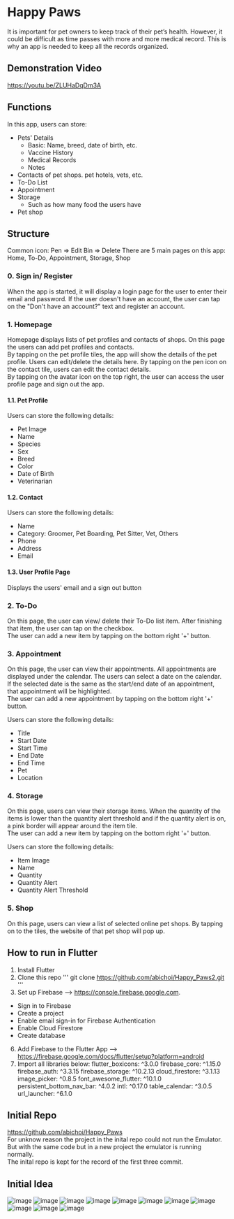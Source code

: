 # Happy Paws
It is important for pet owners to keep track of their pet’s health. However, it could be difficult as time passes with more and more medical record. This is why an app is needed to keep all the records organized.

## Demonstration Video
https://youtu.be/ZLUHaDqDm3A

## Functions
In this app, users can store:
  - Pets' Details
    - Basic: Name, breed, date of birth, etc.
    - Vaccine History
    - Medical Records
    - Notes
  - Contacts of pet shops. pet hotels, vets, etc.
  - To-Do List
  - Appointment
  - Storage
    - Such as how many food the users have
  - Pet shop
 
## Structure
Common icon: Pen => Edit  Bin => Delete
There are 5 main pages on this app: Home, To-Do, Appointment, Storage, Shop
### 0. Sign in/ Register
When the app is started, it will display a login page for the user to enter their email and password. If the user doesn't have an account, the user can tap on the "Don't have an account?" text and register an account.  

### 1. Homepage
Homepage displays lists of pet profiles and contacts of shops. On this page the users can add pet profiles and contacts.  
By tapping on the pet profile tiles, the app will show the details of the pet profile. Users can edit/delete the details here. 
By tapping on the pen icon on the contact tile, users can edit the contact details.  
By tapping on the avatar icon on the top right, the user can access the user profile page and sign out the app.

#### 1.1. Pet Profile
Users can store the following details:
- Pet Image
- Name
- Species
- Sex
- Breed
- Color
- Date of Birth
- Veterinarian

#### 1.2. Contact
Users can store the following details:
- Name
- Category: Groomer, Pet Boarding, Pet Sitter, Vet, Others
- Phone
- Address
- Email

#### 1.3. User Profile Page
Displays the users' email and a sign out button

### 2. To-Do  
On this page, the user can view/ delete their To-Do list item. After finishing that item, the user can tap on the checkbox.  
The user can add a new item by tapping on the bottom right '+' button.  

### 3. Appointment  
On this page, the user can view their appointments. All appointments are displayed under the calendar. The users can select a date on the calendar. If the selected date is the same as the start/end date of an appointment, that appointment will be highlighted.  
The user can add a new appointment by tapping on the bottom right '+' button. 

Users can store the following details:  
- Title  
- Start Date  
- Start Time  
- End Date  
- End Time  
- Pet  
- Location  

### 4. Storage   
On this page, users can view their storage items. When the quantity of the items is lower than the quantity alert threshold and if the quantity alert is on, a pink border will appear around the item tile.  
The user can add a new item by tapping on the bottom right '+' button.  

Users can store the following details:  
- Item Image  
- Name  
- Quantity  
- Quantity Alert  
- Quantity Alert Threshold   

### 5. Shop  
On this page, users can view a list of selected online pet shops. By tapping on to the tiles, the website of that pet shop will pop up.

## How to run in Flutter
1. Install Flutter
2. Clone this repo
'''
git clone https://github.com/abichoi/Happy_Paws2.git
'''
4. Set up Firebase --> https://console.firebase.google.com.
- Sign in to Firebase
- Create a project
- Enable email sign-in for Firebase Authentication
- Enable Cloud Firestore
- Create database
6. Add Firebase to the Flutter App --> https://firebase.google.com/docs/flutter/setup?platform=android
7. Import all libraries below:
  flutter_boxicons: ^3.0.0
  firebase_core: ^1.15.0
  firebase_auth: ^3.3.15
  firebase_storage: ^10.2.13
  cloud_firestore: ^3.1.13
  image_picker: ^0.8.5
  font_awesome_flutter: ^10.1.0
  persistent_bottom_nav_bar: ^4.0.2
  intl: ^0.17.0
  table_calendar: ^3.0.5
  url_launcher: ^6.1.0

## Initial Repo
https://github.com/abichoi/Happy_Paws  
For unknow reason the project in the inital repo could not run the Emulator. But with the same code but in a new project the emulator is running normally.  
The inital repo is kept for the record of the first three commit.

## Initial Idea
![image](https://user-images.githubusercontent.com/91946874/168743686-af7243c0-f1ad-4d66-86c9-2c5a653829a0.png)
![image](https://user-images.githubusercontent.com/91946874/168743988-f1b6d24c-3e71-47ee-91e3-bc76104affec.png)
![image](https://user-images.githubusercontent.com/91946874/168744101-86792173-8bb7-4b87-a3a5-ec0b11b6178a.png)
![image](https://user-images.githubusercontent.com/91946874/168744154-fc5ddef4-b016-4d44-9350-d43b213c0ecb.png)
![image](https://user-images.githubusercontent.com/91946874/168744194-97898dbc-2d86-4ea7-9325-17ba85a5a1a8.png)
![image](https://user-images.githubusercontent.com/91946874/168744226-214bd010-f26a-4a08-95ff-5af7a36d5ee2.png)
![image](https://user-images.githubusercontent.com/91946874/168744264-7555073f-ddd6-4ceb-8f58-132d9554627e.png)
![image](https://user-images.githubusercontent.com/91946874/168744309-79e5c9eb-37d4-45ae-bf90-36ae6749930b.png)
![image](https://user-images.githubusercontent.com/91946874/168744350-fac8bd2d-ac7b-4a88-bf01-225ad240acd1.png)
![image](https://user-images.githubusercontent.com/91946874/168744387-acdd08f0-dc2b-43a1-a0b8-7fb203e3c8dd.png)
![image](https://user-images.githubusercontent.com/91946874/168744436-4bb582bd-3bea-4d75-8850-af34823472d0.png)




